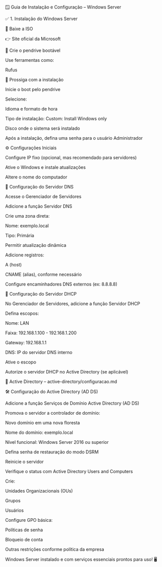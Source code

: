 🪟 Guia de Instalação e Configuração – Windows Server

✅ 1. Instalação do Windows Server

🔽 Baixe a ISO

👉 Site oficial da Microsoft

💾 Crie o pendrive bootável

Use ferramentas como:

Rufus

🚀 Prossiga com a instalação

Inicie o boot pelo pendrive

Selecione:

Idioma e formato de hora

Tipo de instalação: Custom: Install Windows only

Disco onde o sistema será instalado

Após a instalação, defina uma senha para o usuário Administrador

⚙️ Configurações Iniciais

Configure IP fixo (opcional, mas recomendado para servidores)

Ative o Windows e instale atualizações

Altere o nome do computador

📡 Configuração do Servidor DNS

Acesse o Gerenciador de Servidores

Adicione a função Servidor DNS

Crie uma zona direta:

Nome: exemplo.local

Tipo: Primária

Permitir atualização dinâmica

Adicione registros:

A (host)

CNAME (alias), conforme necessário

Configure encaminhadores DNS externos (ex: 8.8.8.8)

🧯 Configuração do Servidor DHCP

No Gerenciador de Servidores, adicione a função Servidor DHCP

Defina escopos:

Nome: LAN

Faixa: 192.168.1.100 - 192.168.1.200

Gateway: 192.168.1.1

DNS: IP do servidor DNS interno

Ative o escopo

Autorize o servidor DHCP no Active Directory (se aplicável)

🧱 Active Directory – active-directory/configuracao.md

🛠️ Configuração do Active Directory (AD DS)

Adicione a função Serviços de Domínio Active Directory (AD DS)

Promova o servidor a controlador de domínio:

Novo domínio em uma nova floresta

Nome do domínio: exemplo.local

Nível funcional: Windows Server 2016 ou superior

Defina senha de restauração do modo DSRM

Reinicie o servidor

Verifique o status com Active Directory Users and Computers

Crie:

Unidades Organizacionais (OUs)

Grupos

Usuários

Configure GPO básica:

Políticas de senha

Bloqueio de conta

Outras restrições conforme política da empresa

Windows Server instalado e com serviços essenciais prontos para uso! 🖥️

